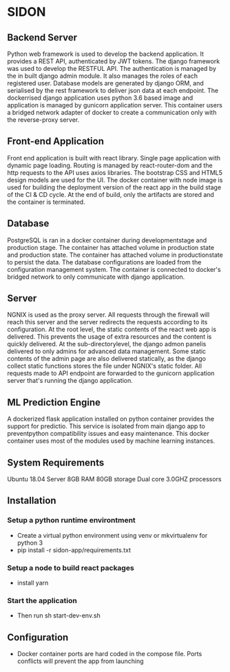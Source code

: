 # SIDON

## Backend Server
Python web framework is used to develop the backend application. It provides a REST API, authenticated by JWT tokens. 
The django framework was used to develop the RESTFUL API. The authentication is managed by the in built django admin module.
It also manages the roles of each registered user. Database models are generated by django ORM, and serialised by the rest framework to deliver json
data at each endpoint.
The dockerrised django application uses python 3.6 based image and application is managed by gunicorn application server. This container users a bridged network adapter of docker to create a communication only with the reverse-proxy server.

## Front-end Application
Front end application is built with react library. Single page application with dynamic page loading. Routing is managed by react-router-dom and the http requests to the API uses axios libraries. The bootstrap CSS and HTML5 design models are used for the UI.
The docker container with node image is used for building the deployment version of the react app in the build stage of the CI & CD cycle. At the end of build, only the artifacts are stored and the container is terminated.

## Database
PostgreSQL is ran in a docker container during developmentstage and production stage. The container has attached volume in production state and production state. The container has attached volume in productionstate to persist the data. The database configurations are loaded from the configuration management system. The container is connected to docker's bridged network to only communicate with django application.

## Server
NGNIX is used as the proxy server. All requests through the firewall will reach this server and the server redirects the requests according to its configuration.
At the root level, the static contents of the react web app is delivered. This prevents the usage of extra resources and the content is quickly delivered.
At the sub-directorylevel, the django admon panelis delivered to only admins for advanced data management. Some static contents of the admin page are also delivered statically, as the django collect static functions stores the file under NGNIX's static folder.
All requests made to API endpoint are forwarded to the gunicorn application server that's running the django application.

## ML Prediction Engine
A dockerized flask application installed on python container provides the support for predictio. This service is isolated from main django app to preventpython compatibility issues and easy maintenance. This docker container uses most of the modules used by machine learning instances.

## System Requirements
Ubuntu 18.04
Server 8GB RAM
80GB storage
Dual core 3.0GHZ processors

## Installation

### Setup a python runtime environtment

- Create a virtual python environment using venv or mkvirtualenv for python 3
- pip install -r sidon-app/requirements.txt

### Setup a node to build react packages

- install yarn

### Start the application
- Then run sh start-dev-env.sh

## Configuration

- Docker container ports are hard coded in the compose file. Ports conflicts will prevent the app from launching


